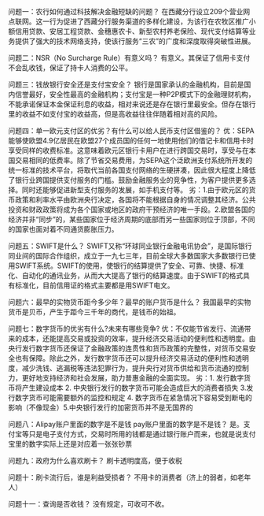 问题一：农行如何通过科技解决金融短缺的问题？ 
在西藏分行设立209个营业网点联网。这一行为促进了西藏分行服务渠道的多样化建设，为该行在农牧区推广小额信用贷款、安居工程贷款、金穗惠农卡、新型农村养老保险、现代支付结算等业务提供了强大的技术网络支持，使该行服务“三农”的广度和深度取得突破性进展。

问题二：NSR（No Surcharge Rule）有意义吗？
有意义。其保证了信用卡支付不会乱收钱，保证了持卡人消费的公平。

问题三：钱放银行安全还是支付宝安全？ 银行是国家承认的金融机构，目前是国内信誉最好，安全性最高的金融机构；支付宝是一种P2P模式下的金融理财机构，不能承诺保证本金保证利息的收益，相对来说还是存在银行里最安全。但存在银行里的收益不如支付宝的收益高，但是高收益往往伴随着相对高的风险。

问题四：单一欧元支付区的优劣？有什么可以给人民币支付区借鉴的？
优：SEPA能够使欧盟4.9亿居民在欧盟27个成员国的任何一地使用他们的借记卡和信用卡时享受同样的收费标准。这意味着欧元区银行卡用户在进行跨国交易时，享受与在本国交易相同的低费率。除了节省交易费用，为SEPA这个泛欧洲支付系统所开发的统一标准的技术平台，将取代当前各国支付网络的生硬拼凑，因此很大程度上降低了银行业跨国提供支付服务的门槛。鼓励金融服务业的竞争性，为客户提供更多选择。同时还能够促进新型支付服务的发展，如手机支付等。
劣：1.由于欧元区的货币政策和利率水平由欧洲央行决定，各国将不能根据自身的情况调整其经济。公共投资和财政政策将成为各个国家或地区的政府干预经济的唯一手段。2.欧盟各国的经济并非“同步”的，某些国家位于经济周期的底部而另一些国家则位于顶部，不同的国家也面对着不同通货膨胀压力。

问题五：SWIFT是什么？
SWIFT又称“环球同业银行金融电讯协会”，是国际银行同业间的国际合作组织，成立于一九七三年，目前全球大多数国家大多数银行已使用SWIFT系统。SWIFT的使用，使银行的结算提供了安全、可靠、快捷、标准化、自动化的通讯业务，从而大大提高了银行的结算速度。由于SWIFT的格式具有标准化，目前信用证的格式主要都是用SWIFT电文。

问题六：最早的实物货币距今多少年？最早的账户货币是什么？
我国最早的实物货币是贝币，产生于距今三千年的商代，是钱币的始祖。

问题七：数字货币的优劣有什么?未来有哪些竞争?
优：不仅能节省发行、流通带来的成本，还能提高交易或投资的效率，提升经济交易活动的便利性和透明度。由央行发行数字货币还保证了金融政策的连贯性和货币政策的完整性，对货币交易安全也有保障。除此之外，发行数字货币还可以提升经济交易活动的便利性和透明度，减少洗钱、逃漏税等违法犯罪行为，提升央行对货币供给和货币流通的控制力，更好地支持经济和社会发展，助力普惠金融的全面实现。
劣：1. 发行数字货币将产生建设成本 2. 中央银行发行的数字货币可能会造成巨大的消费者损失
3.发行数字货币可能需要额外的监控和规定 4. 数字货币在紧急情况下容易受到断电的影响（不像现金）5.中央银行发行的加密货币并不是无国界的

问题八：Alipay账户里面的数字是不是钱
pay账户里面的数字是不是钱？
是。支付宝等只是电子支付方式，交易时所用的钱都是通过银行账户而来，也就是说支付宝里的数字实际上还是对应着一张张钞票

问题九：政府为什么喜欢刷卡？ 
刷卡透明度高，便于收税

问题十：刷卡流行后，谁是利益受损者？ 
不用卡的消费者（济上的弱者，如老年人）

问题十一：查询是否收钱？ 
没有规定，可收可不收。


